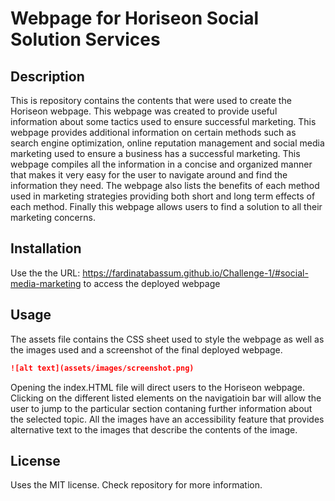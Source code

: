 # Webpage for Horiseon Social Solution Services

## Description
 
 This is repository contains the contents that were used to create the Horiseon webpage. This webpage was created to provide useful information about some tactics used to ensure successful marketing. This webpage provides additional information on certain methods such as search engine optimization, online reputation management and social media marketing used to ensure a business has a successful marketing. This webpage compiles all the information in a concise and organized manner that makes it very easy for the user to navigate around and find the information they need. The webpage also lists the benefits of each method used in marketing strategies providing both short and long term effects of each method. Finally this webpage allows users to find a solution to all their marketing concerns.

## Installation

Use the the URL: https://fardinatabassum.github.io/Challenge-1/#social-media-marketing to access the deployed webpage

## Usage 

The assets file contains the CSS sheet used to style the webpage as well as the images used and a screenshot of the final deployed webpage.

```md
![alt text](assets/images/screenshot.png) 
```

Opening the index.HTML file will direct users to the Horiseon webpage. Clicking on the different listed elements on the navigatioin bar will allow the user to jump to the particular section contaning further information about the selected topic. All the images have an accessibility feature that provides alternative text to the images that describe the contents of the image.  


## License

Uses the MIT license. Check repository for more information.
